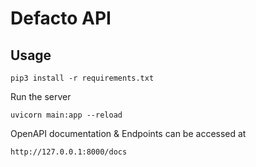 # Defacto API

## Usage

```
pip3 install -r requirements.txt
```
Run the server
```
uvicorn main:app --reload
```
OpenAPI documentation & Endpoints can be accessed at
```
http://127.0.0.1:8000/docs
```